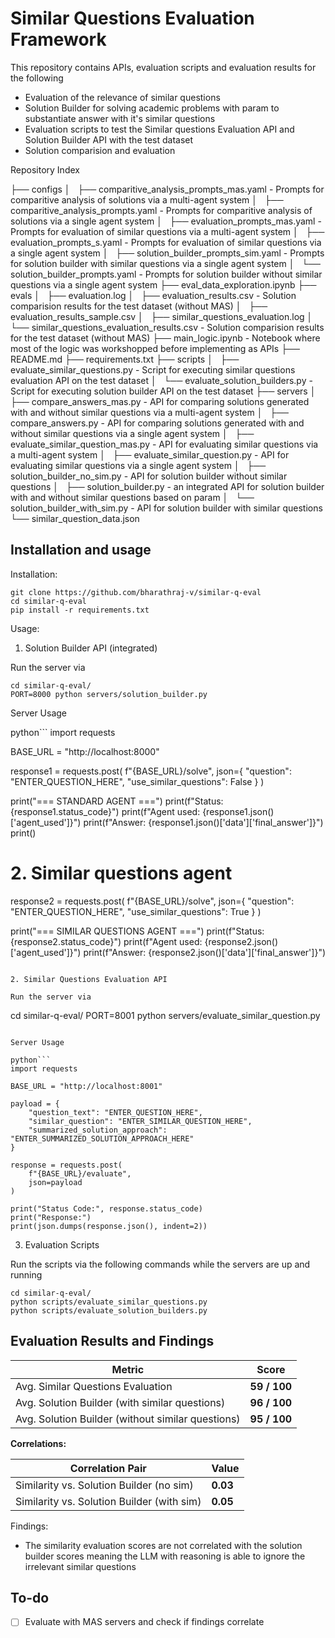 # Similar Questions Evaluation Framework

This repository contains APIs, evaluation scripts and evaluation results for the following 
- Evaluation of the relevance of similar questions 
- Solution Builder for solving academic problems with param to substantiate answer with it's similar questions
- Evaluation scripts to test the Similar questions Evaluation API and Solution Builder API with the test dataset
- Solution comparision and evaluation


Repository Index

├── configs
│   ├── comparitive_analysis_prompts_mas.yaml - Prompts for comparitive analysis of solutions via a multi-agent system
│   ├── comparitive_analysis_prompts.yaml - Prompts for comparitive analysis of solutions via a single agent system
│   ├── evaluation_prompts_mas.yaml - Prompts for evaluation of similar questions via a multi-agent system
│   ├── evaluation_prompts_s.yaml - Prompts for evaluation of similar questions via a single agent system
│   ├── solution_builder_prompts_sim.yaml - Prompts for solution builder with similar questions via a single agent system
│   └── solution_builder_prompts.yaml - Prompts for solution builder without similar questions via a single agent system
├── eval_data_exploration.ipynb
├── evals
│   ├── evaluation.log
│   ├── evaluation_results.csv - Solution comparision results for the test dataset (without MAS)
│   ├── evaluation_results_sample.csv 
│   ├── similar_questions_evaluation.log
│   └── similar_questions_evaluation_results.csv - Solution comparision results for the test dataset (without MAS)
├── main_logic.ipynb - Notebook where most of the logic was workshopped before implementing as APIs
├── README.md
├── requirements.txt
├── scripts
│   ├── evaluate_similar_questions.py - Script for executing similar questions evaluation API on the test dataset
│   └── evaluate_solution_builders.py - Script for executing solution builder API on the test dataset
├── servers
│   ├── compare_answers_mas.py - API for comparing solutions generated with and without similar questions via a multi-agent system
│   ├── compare_answers.py - API for comparing solutions generated with and without similar questions via a single agent system
│   ├── evaluate_similar_question_mas.py - API for evaluating similar questions via a multi-agent system
│   ├── evaluate_similar_question.py - API for evaluating similar questions via a single agent system
│   ├── solution_builder_no_sim.py - API for solution builder without similar questions 
│   ├── solution_builder.py - an integrated API for solution builder with and without similar questions based on param
│   └── solution_builder_with_sim.py - API for solution builder with similar questions
└── similar_question_data.json


## Installation and usage

Installation:

```
git clone https://github.com/bharathraj-v/similar-q-eval
cd similar-q-eval
pip install -r requirements.txt
```

Usage:

1. Solution Builder API (integrated)

Run the server via
```
cd similar-q-eval/
PORT=8000 python servers/solution_builder.py
```

Server Usage

python```
import requests

BASE_URL = "http://localhost:8000"

response1 = requests.post(
    f"{BASE_URL}/solve",
    json={
        "question": "ENTER_QUESTION_HERE",
        "use_similar_questions": False
    }
)

print("=== STANDARD AGENT ===")
print(f"Status: {response1.status_code}")
print(f"Agent used: {response1.json()['agent_used']}")
print(f"Answer: {response1.json()['data']['final_answer']}")
print()

# 2. Similar questions agent
response2 = requests.post(
    f"{BASE_URL}/solve", 
    json={
        "question": "ENTER_QUESTION_HERE",
        "use_similar_questions": True
    }
)

print("=== SIMILAR QUESTIONS AGENT ===")
print(f"Status: {response2.status_code}")
print(f"Agent used: {response2.json()['agent_used']}")
print(f"Answer: {response2.json()['data']['final_answer']}")
```

2. Similar Questions Evaluation API

Run the server via
```
cd similar-q-eval/
PORT=8001 python servers/evaluate_similar_question.py
```

Server Usage

python```
import requests

BASE_URL = "http://localhost:8001"

payload = {
    "question_text": "ENTER_QUESTION_HERE",
    "similar_question": "ENTER_SIMILAR_QUESTION_HERE",
    "summarized_solution_approach": "ENTER_SUMMARIZED_SOLUTION_APPROACH_HERE"
}

response = requests.post(
    f"{BASE_URL}/evaluate",
    json=payload
)

print("Status Code:", response.status_code)
print("Response:")
print(json.dumps(response.json(), indent=2))
```

3. Evaluation Scripts

Run the scripts via the following commands while the servers are up and running
```
cd similar-q-eval/
python scripts/evaluate_similar_questions.py
python scripts/evaluate_solution_builders.py
```


## Evaluation Results and Findings


| Metric | Score |
|--------|-------|
| Avg. Similar Questions Evaluation | **59 / 100** |
| Avg. Solution Builder (with similar questions) | **96 / 100** |
| Avg. Solution Builder (without similar questions) | **95 / 100** |

**Correlations:**

| Correlation Pair | Value |
|------------------|-------|
| Similarity vs. Solution Builder (no sim) | **0.03** |
| Similarity vs. Solution Builder (with sim) | **0.05** |

Findings:

- The similarity evaluation scores are not correlated with the solution builder scores meaning the LLM with reasoning is able to ignore the irrelevant similar questions


## To-do

- [ ] Evaluate with MAS servers and check if findings correlate